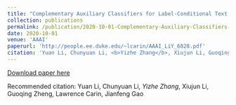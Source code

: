 ```yaml
---
title: "Complementary Auxiliary Classifiers for Label-Conditional Text Generation."
collection: publications
permalink: /publication/2020-10-01-Complementary-Auxiliary-Classifiers-for-Label-Conditional-Text-Generation
date: 2020-10-01
venue: 'AAAI'
paperurl: 'http://people.ee.duke.edu/~lcarin/AAAI_LiY_6828.pdf'
citation: 'Yuan Li, Chunyuan Li, <b>Yizhe Zhang</b>, Xiujun Li, Guoqing Zheng, Lawrence Carin, Jianfeng Gao'
---
```

[Download paper here](http://people.ee.duke.edu/~lcarin/AAAI_LiY_6828.pdf)

Recommended citation: Yuan Li, Chunyuan Li, *Yizhe Zhang*, Xiujun Li, Guoqing Zheng, Lawrence Carin, Jianfeng Gao